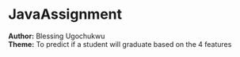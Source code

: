 # JavaAssignment

**Author:** Blessing Ugochukwu  
**Theme:** To predict if a student will graduate based on the 4 features